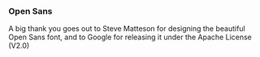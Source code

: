 ### Open Sans

A big thank you goes out to Steve Matteson for designing the beautiful Open Sans font, and to Google for releasing it under the Apache License (V2.0)